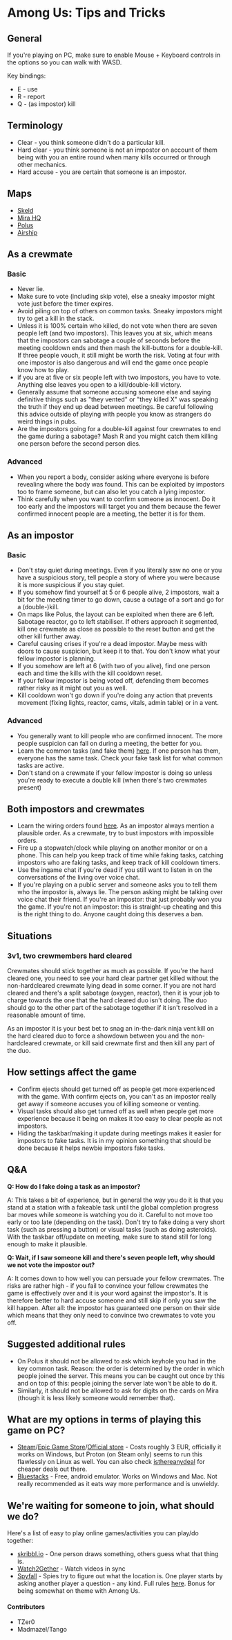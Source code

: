 # Among Us: Tips and Tricks


## General
If you're playing on PC, make sure to enable Mouse + Keyboard controls in the options so you can walk with WASD.

Key bindings:
* E - use
* R - report
* Q - (as impostor) kill

## Terminology

- Clear - you think someone didn't do a particular kill.
- Hard clear - you think someone is not an impostor on account of them being with you an entire round when many kills occurred or through other mechanics.
- Hard accuse - you are certain that someone is an impostor.

## Maps

- [Skeld](https://www.reddit.com/r/AmongUs/comments/f6m9mx/skeld_map_guide/)
- [Mira HQ](https://www.reddit.com/r/AmongUs/comments/ihhba0/mira_hq_map_guide/)
- [Polus](https://www.reddit.com/r/AmongUs/comments/ij9qiv/polus_map_guide_w_marked_tasks_cameras_vents/)
- [Airship](https://www.reddit.com/r/AmongUs/comments/mhdvv7/airship_map_with_vents_cams_and_crises/)

## As a crewmate

### Basic
- Never lie.
- Make sure to vote (including skip vote), else a sneaky impostor might vote just before the timer expires.
- Avoid piling on top of others on common tasks. Sneaky impostors might try to get a kill in the stack.
- Unless it is 100% certain who killed, do not vote when there are seven people left (and two impostors). This leaves you at six, which means that the impostors can sabotage a couple of seconds before the meeting cooldown ends and then mash the kill-buttons for a double-kill. If three people vouch, it still might be worth the risk. Voting at four with one impostor is also dangerous and will end the game once people know how to play.
- if you are at five or six people left with two impostors, you have to vote. Anything else leaves you open to a kill/double-kill victory.
- Generally assume that someone accusing someone else and saying definitive things such as "they vented" or "they killed X" was speaking the truth if they end up dead between meetings. Be careful following this advice outside of playing with people you know as strangers do weird things in pubs.
- Are the impostors going for a double-kill against four crewmates to end the game during a sabotage? Mash R and you might catch them killing one person before the second person dies.

### Advanced
- When you report a body, consider asking where everyone is before revealing where the body was found. This can be exploited by impostors too to frame someone, but can also let you catch a lying impostor.
- Think carefully when you want to confirm someone as innocent. Do it too early and the impostors will target you and them because the fewer confirmed innocent people are a meeting, the better it is for them.

## As an impostor

### Basic
- Don't stay quiet during meetings. Even if you literally saw no one or you have a suspicious story, tell people a story of where you were because it is more suspicious if you stay quiet.
- If you somehow find yourself at 5 or 6 people alive, 2 impostors, wait a bit for the meeting timer to go down, cause a outage of a sort and go for a (double-)kill.
- On maps like Polus, the layout can be exploited when there are 6 left. Sabotage reactor, go to left stabiliser. If others approach it segmented, kill one crewmate as close as possible to the reset button and get the other kill further away.
- Careful causing crises if you're a dead impostor. Maybe mess with doors to cause suspicion, but keep it to that. You don't know what your fellow impostor is planning.
- If you somehow are left at 6 (with two of you alive), find one person each and time the kills with the kill cooldown reset.
- If your fellow impostor is being voted off, defending them becomes rather risky as it might out you as well.
- Kill cooldown won't go down if you're doing any action that prevents movement (fixing lights, reactor, cams, vitals, admin table) or in a vent.

### Advanced
- You generally want to kill people who are confirmed innocent. The more people suspicion can fall on during a meeting, the better for you.
- Learn the common tasks (and fake them) [here](https://www.youtube.com/watch?v=Sdaoa8BAmV0). If one person has them, everyone has the same task. Check your fake task list for what common tasks are active.
- Don't stand on a crewmate if your fellow impostor is doing so unless you're ready to execute a double kill (when there's two crewmates present)


## Both impostors and crewmates

- Learn the wiring orders found [here](https://among-us.fandom.com/wiki/Fix_Wiring). As an impostor always mention a plausible order. As a crewmate, try to bust impostors with impossible orders.
- Fire up a stopwatch/clock while playing on another monitor or on a phone. This can help you keep track of time while faking tasks, catching impostors who are faking tasks, and keep track of kill cooldown timers.
- Use the ingame chat if you're dead if you still want to listen in on the conversations of the living over voice chat.
- If you're playing on a public server and someone asks you to tell them who the impostor is, always lie. The person asking might be talking over voice chat their friend. If you're an impostor: that just probably won you the game. If you're not an impostor: this is straight-up cheating and this is the right thing to do. Anyone caught doing this deserves a ban.

## Situations

### 3v1, two crewmembers hard cleared
Crewmates should stick together as much as possible. If you're the hard cleared one, you need to see your hard clear partner get killed without the non-hardcleared crewmate lying dead in some corner. If you are not hard cleared and there's a split sabotage (oxygen, reactor), then it is your job to charge towards the one that the hard cleared duo isn't doing. The duo should go to the other part of the sabotage together if it isn't resolved in a reasonable amount of time.

As an impostor it is your best bet to snag an in-the-dark ninja vent kill on the hard cleared duo to force a showdown between you and the non-hardcleared crewmate, or kill said crewmate first and then kill any part of the duo.


## How settings affect the game

- Confirm ejects should get turned off as people get more experienced with the game. With confirm ejects on, you can't as an impostor really get away if someone accuses you of killing someone or venting.
- Visual tasks should also get turned off as well when people get more experience because it being on makes it too easy to clear people as not impostors.
- Hiding the taskbar/making it update during meetings makes it easier for impostors to fake tasks. It is in my opinion something that should be done because it helps newbie impostors fake tasks.

## Q&A


**Q: How do I fake doing a task as an impostor?**

A: This takes a bit of experience, but in general the way you do it is that you stand at a station with a fakeable task until the global completion progress bar moves while someone is watching you do it. Careful to not move too early or too late (depending on the task). Don't try to fake doing a very short task (such as pressing a button) or visual tasks (such as doing asteroids). With the taskbar off/update on meeting, make sure to stand still for long enough to make it plausible.


**Q: Wait, if I saw someone kill and there's seven people left, why should we not vote the impostor out?**

A: It comes down to how well you can persuade your fellow crewmates. The risks are rather high - if you fail to convince your fellow crewmates the game is effectively over and it is your word against the impostor's. It is therefore better to hard accuse someone and still skip if only you saw the kill happen. After all: the impostor has guaranteed one person on their side which means that they only need to convince two crewmates to vote you off.

## Suggested additional rules

- On Polus it should not be allowed to ask which keyhole you had in the key common task. Reason: the order is determined by the order in which people joined the server. This means you can be caught out once by this and on top of this: people joining the server late won't be able to do it. 
- Similarly, it should not be allowed to ask for digits on the cards on Mira (though it is less likely someone would remember that).

## What are my options in terms of playing this game on PC?

- [Steam](https://store.steampowered.com/app/945360/Among_Us/)/[Epic Game Store](https://www.epicgames.com/store/en-US/p/among-us)/[Official store](https://innersloth.com/gameAmongUs.php) - Costs roughly 3 EUR, officially it works on Windows, but Proton (on Steam only) seems to run this flawlessly on Linux as well. You can also check [isthereanydeal](https://isthereanydeal.com/game/amongus/info/) for cheaper deals out there.
- [Bluestacks](https://www.bluestacks.com/) - Free, android emulator. Works on Windows and Mac. Not really recommended as it eats way more performance and is unwieldy.

## We're waiting for someone to join, what should we do?

Here's a list of easy to play online games/activities you can play/do together:
- [skribbl.io](https://skribbl.io/) - One person draws something, others guess what that thing is.
- [Watch2Gether](https://w2g.tv/) - Watch videos in sync
- [Spyfall](https://spyfall.adrianocola.com/) - Spies try to figure out what the location is. One player starts by asking another player a question - any kind. Full rules [here](https://world-of-board-games.com.sg/docs/Spyfall2.pdf). Bonus for being somewhat on theme with Among Us.

#### Contributors
- TZer0
- Madmazel/Tango
